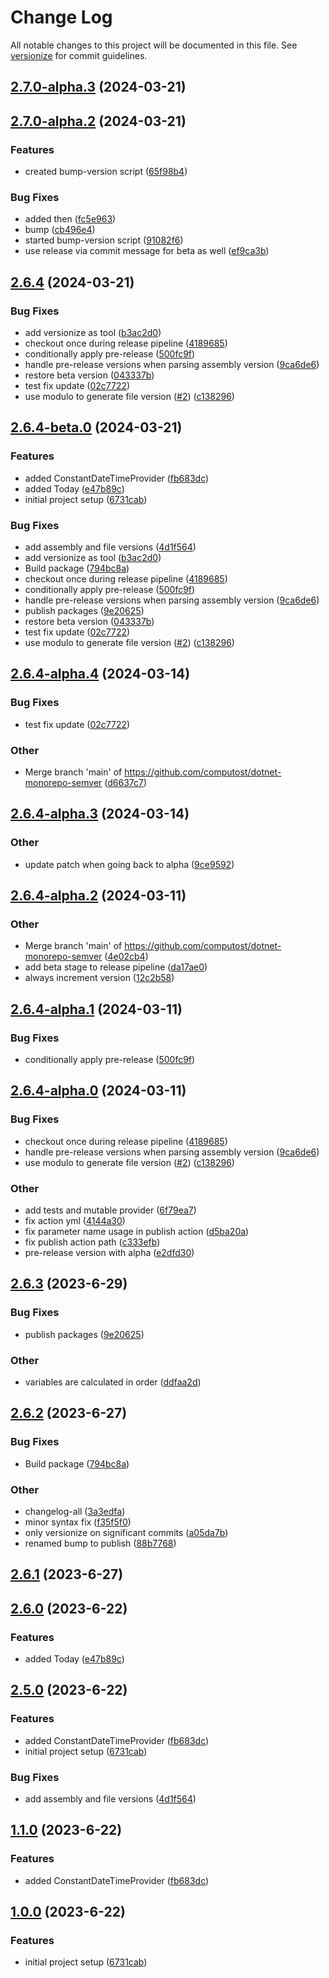 # Change Log

All notable changes to this project will be documented in this file. See [versionize](https://github.com/versionize/versionize) for commit guidelines.

<a name="2.7.0-alpha.3"></a>
## [2.7.0-alpha.3](https://www.github.com/computost/dotnet-monorepo-semver/releases/tag/v2.7.0-alpha.3) (2024-03-21)

<a name="2.7.0-alpha.2"></a>
## [2.7.0-alpha.2](https://www.github.com/computost/dotnet-monorepo-semver/releases/tag/v2.7.0-alpha.2) (2024-03-21)

### Features

* created bump-version script ([65f98b4](https://www.github.com/computost/dotnet-monorepo-semver/commit/65f98b43c3ba52f13dc37afbe6ee14cde3198afc))

### Bug Fixes

* added then ([fc5e963](https://www.github.com/computost/dotnet-monorepo-semver/commit/fc5e9636978b5365205db70f893a7344d7c79de7))
* bump ([cb496e4](https://www.github.com/computost/dotnet-monorepo-semver/commit/cb496e464d7e5fae2c430c27b2c6a679b509d789))
* started bump-version script ([91082f6](https://www.github.com/computost/dotnet-monorepo-semver/commit/91082f63ef7280d578b6cafda46658be5dce38f9))
* use release via commit message for beta as well ([ef9ca3b](https://www.github.com/computost/dotnet-monorepo-semver/commit/ef9ca3be5f9b4304c84927bf025c2c808be73514))

<a name="2.6.4"></a>
## [2.6.4](https://www.github.com/computost/dotnet-monorepo-semver/releases/tag/v2.6.4) (2024-03-21)

### Bug Fixes

* add versionize as tool ([b3ac2d0](https://www.github.com/computost/dotnet-monorepo-semver/commit/b3ac2d0f2f7f1e97de9872c04a5bae23c73b2e1b))
* checkout once during release pipeline ([4189685](https://www.github.com/computost/dotnet-monorepo-semver/commit/4189685f556475749b0e7cedbf40f0c711e2f92c))
* conditionally apply pre-release ([500fc9f](https://www.github.com/computost/dotnet-monorepo-semver/commit/500fc9f4eb0c83330cae010710530980e5c69cd0))
* handle pre-release versions when parsing assembly version ([9ca6de6](https://www.github.com/computost/dotnet-monorepo-semver/commit/9ca6de625b010fd68c8bd7fc1543bc188e038316))
* restore beta version ([043337b](https://www.github.com/computost/dotnet-monorepo-semver/commit/043337b2e911d25e098135241ea94b59910141b5))
* test fix update ([02c7722](https://www.github.com/computost/dotnet-monorepo-semver/commit/02c7722dc0f719876b872875011de4defb1945b9))
* use modulo to generate file version ([#2](https://www.github.com/computost/dotnet-monorepo-semver/issues/2)) ([c138296](https://www.github.com/computost/dotnet-monorepo-semver/commit/c138296469b5865ffc6bb8c8b8c5779ca7e26664))

<a name="2.6.4-beta.0"></a>
## [2.6.4-beta.0](https://www.github.com/computost/dotnet-monorepo-semver/releases/tag/v2.6.4-beta.0) (2024-03-21)

### Features

* added ConstantDateTimeProvider ([fb683dc](https://www.github.com/computost/dotnet-monorepo-semver/commit/fb683dc540cae6de5101cdfbbc5eac9f832c3105))
* added Today ([e47b89c](https://www.github.com/computost/dotnet-monorepo-semver/commit/e47b89c8d6257a2968584a2a5327ba31a4ab774f))
* initial project setup ([6731cab](https://www.github.com/computost/dotnet-monorepo-semver/commit/6731cab52ac283b894cb13bcfddbb5a3e42f6da2))

### Bug Fixes

* add assembly and file versions ([4d1f564](https://www.github.com/computost/dotnet-monorepo-semver/commit/4d1f564dad06be83d574714ddb19354e12ce972d))
* add versionize as tool ([b3ac2d0](https://www.github.com/computost/dotnet-monorepo-semver/commit/b3ac2d0f2f7f1e97de9872c04a5bae23c73b2e1b))
* Build package ([794bc8a](https://www.github.com/computost/dotnet-monorepo-semver/commit/794bc8ac5de1e6cbe25f2a0b2a7fd491d88d7f7a))
* checkout once during release pipeline ([4189685](https://www.github.com/computost/dotnet-monorepo-semver/commit/4189685f556475749b0e7cedbf40f0c711e2f92c))
* conditionally apply pre-release ([500fc9f](https://www.github.com/computost/dotnet-monorepo-semver/commit/500fc9f4eb0c83330cae010710530980e5c69cd0))
* handle pre-release versions when parsing assembly version ([9ca6de6](https://www.github.com/computost/dotnet-monorepo-semver/commit/9ca6de625b010fd68c8bd7fc1543bc188e038316))
* publish packages ([9e20625](https://www.github.com/computost/dotnet-monorepo-semver/commit/9e20625d4b5e22bf8cd4454f3af62bc465c012d6))
* restore beta version ([043337b](https://www.github.com/computost/dotnet-monorepo-semver/commit/043337b2e911d25e098135241ea94b59910141b5))
* test fix update ([02c7722](https://www.github.com/computost/dotnet-monorepo-semver/commit/02c7722dc0f719876b872875011de4defb1945b9))
* use modulo to generate file version ([#2](https://www.github.com/computost/dotnet-monorepo-semver/issues/2)) ([c138296](https://www.github.com/computost/dotnet-monorepo-semver/commit/c138296469b5865ffc6bb8c8b8c5779ca7e26664))

<a name="2.6.4-alpha.4"></a>
## [2.6.4-alpha.4](https://www.github.com/computost/dotnet-monorepo-semver/releases/tag/v2.6.4-alpha.4) (2024-03-14)

### Bug Fixes

* test fix update ([02c7722](https://www.github.com/computost/dotnet-monorepo-semver/commit/02c7722dc0f719876b872875011de4defb1945b9))

### Other

* Merge branch 'main' of https://github.com/computost/dotnet-monorepo-semver ([d6637c7](https://www.github.com/computost/dotnet-monorepo-semver/commit/d6637c77a05c554ffb61b61f32db29117c589630))

<a name="2.6.4-alpha.3"></a>
## [2.6.4-alpha.3](https://www.github.com/computost/dotnet-monorepo-semver/releases/tag/v2.6.4-alpha.3) (2024-03-14)

### Other

* update patch when going back to alpha ([9ce9592](https://www.github.com/computost/dotnet-monorepo-semver/commit/9ce9592ae34f0b60891c1b32d7650102d8598f35))

<a name="2.6.4-alpha.2"></a>
## [2.6.4-alpha.2](https://www.github.com/computost/dotnet-monorepo-semver/releases/tag/v2.6.4-alpha.2) (2024-03-11)

### Other

* Merge branch 'main' of https://github.com/computost/dotnet-monorepo-semver ([4e02cb4](https://www.github.com/computost/dotnet-monorepo-semver/commit/4e02cb4f04f6de0af8d90e6dc85dae0a02ccaf8c))
* add beta stage to release pipeline ([da17ae0](https://www.github.com/computost/dotnet-monorepo-semver/commit/da17ae06e4657e738f27252960949dacfb0a1948))
* always increment version ([12c2b58](https://www.github.com/computost/dotnet-monorepo-semver/commit/12c2b5846ce3c5bece778b6e9db0a59f5264359f))

<a name="2.6.4-alpha.1"></a>
## [2.6.4-alpha.1](https://www.github.com/computost/dotnet-monorepo-semver/releases/tag/v2.6.4-alpha.1) (2024-03-11)

### Bug Fixes

* conditionally apply pre-release ([500fc9f](https://www.github.com/computost/dotnet-monorepo-semver/commit/500fc9f4eb0c83330cae010710530980e5c69cd0))

<a name="2.6.4-alpha.0"></a>
## [2.6.4-alpha.0](https://www.github.com/computost/dotnet-monorepo-semver/releases/tag/v2.6.4-alpha.0) (2024-03-11)

### Bug Fixes

* checkout once during release pipeline ([4189685](https://www.github.com/computost/dotnet-monorepo-semver/commit/4189685f556475749b0e7cedbf40f0c711e2f92c))
* handle pre-release versions when parsing assembly version ([9ca6de6](https://www.github.com/computost/dotnet-monorepo-semver/commit/9ca6de625b010fd68c8bd7fc1543bc188e038316))
* use modulo to generate file version ([#2](https://www.github.com/computost/dotnet-monorepo-semver/issues/2)) ([c138296](https://www.github.com/computost/dotnet-monorepo-semver/commit/c138296469b5865ffc6bb8c8b8c5779ca7e26664))

### Other

* add tests and mutable provider ([6f79ea7](https://www.github.com/computost/dotnet-monorepo-semver/commit/6f79ea7e921c1763a33ce3031a9291f91f82ba1f))
* fix action yml ([4144a30](https://www.github.com/computost/dotnet-monorepo-semver/commit/4144a30768792f672b3d817fdc759afb720ece08))
* fix parameter name usage in publish action ([d5ba20a](https://www.github.com/computost/dotnet-monorepo-semver/commit/d5ba20a590af64e6112dc7db070edc371dfcbb5d))
* fix publish action path ([c333efb](https://www.github.com/computost/dotnet-monorepo-semver/commit/c333efbaa71601c8e3a8443381987c67f35a2741))
* pre-release version with alpha ([e2dfd30](https://www.github.com/computost/dotnet-monorepo-semver/commit/e2dfd3039aab2229941bb63b44271f00cef34e39))

<a name="2.6.3"></a>
## [2.6.3](https://www.github.com/computost/dotnet-monorepo-semver/releases/tag/v2.6.3) (2023-6-29)

### Bug Fixes

* publish packages ([9e20625](https://www.github.com/computost/dotnet-monorepo-semver/commit/9e20625d4b5e22bf8cd4454f3af62bc465c012d6))

### Other

* variables are calculated in order ([ddfaa2d](https://www.github.com/computost/dotnet-monorepo-semver/commit/ddfaa2df5f0dd2b8fcce3567a0767ec706f0d39a))

<a name="2.6.2"></a>
## [2.6.2](https://www.github.com/computost/dotnet-monorepo-semver/releases/tag/v2.6.2) (2023-6-27)

### Bug Fixes

* Build package ([794bc8a](https://www.github.com/computost/dotnet-monorepo-semver/commit/794bc8ac5de1e6cbe25f2a0b2a7fd491d88d7f7a))

### Other

* changelog-all ([3a3edfa](https://www.github.com/computost/dotnet-monorepo-semver/commit/3a3edfa41a582f53873a6a0a61ffc14e20000b34))
* minor syntax fix ([f35f5f0](https://www.github.com/computost/dotnet-monorepo-semver/commit/f35f5f04006fc34f641e21608848d9daeba3c993))
* only versionize on significant commits ([a05da7b](https://www.github.com/computost/dotnet-monorepo-semver/commit/a05da7b37e4798370ba9e71cb114f4437a75265e))
* renamed bump to publish ([88b7768](https://www.github.com/computost/dotnet-monorepo-semver/commit/88b776874dd349689d2bfbc500a13c04b1225b54))

<a name="2.6.1"></a>
## [2.6.1](https://www.github.com/computost/dotnet-monorepo-semver/releases/tag/v2.6.1) (2023-6-27)

<a name="2.6.0"></a>
## [2.6.0](https://www.github.com/computost/dotnet-monorepo-semver/releases/tag/v2.6.0) (2023-6-22)

### Features

* added Today ([e47b89c](https://www.github.com/computost/dotnet-monorepo-semver/commit/e47b89c8d6257a2968584a2a5327ba31a4ab774f))

<a name="2.5.0"></a>
## [2.5.0](https://www.github.com/computost/dotnet-monorepo-semver/releases/tag/v2.5.0) (2023-6-22)

### Features

* added ConstantDateTimeProvider ([fb683dc](https://www.github.com/computost/dotnet-monorepo-semver/commit/fb683dc540cae6de5101cdfbbc5eac9f832c3105))
* initial project setup ([6731cab](https://www.github.com/computost/dotnet-monorepo-semver/commit/6731cab52ac283b894cb13bcfddbb5a3e42f6da2))

### Bug Fixes

* add assembly and file versions ([4d1f564](https://www.github.com/computost/dotnet-monorepo-semver/commit/4d1f564dad06be83d574714ddb19354e12ce972d))

<a name="1.1.0"></a>
## [1.1.0](https://www.github.com/computost/dotnet-monorepo-semver/releases/tag/v1.1.0) (2023-6-22)

### Features

* added ConstantDateTimeProvider ([fb683dc](https://www.github.com/computost/dotnet-monorepo-semver/commit/fb683dc540cae6de5101cdfbbc5eac9f832c3105))

<a name="1.0.0"></a>
## [1.0.0](https://www.github.com/computost/dotnet-monorepo-semver/releases/tag/v1.0.0) (2023-6-22)

### Features

* initial project setup ([6731cab](https://www.github.com/computost/dotnet-monorepo-semver/commit/6731cab52ac283b894cb13bcfddbb5a3e42f6da2))

